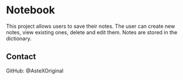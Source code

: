 <h1>Notebook</h1>
<p>This project allows users to save their notes. The user can create new notes, view existing ones,
delete and edit them. Notes are stored in the dictionary.

## Contact
GitHub: @AsteXOriginal
